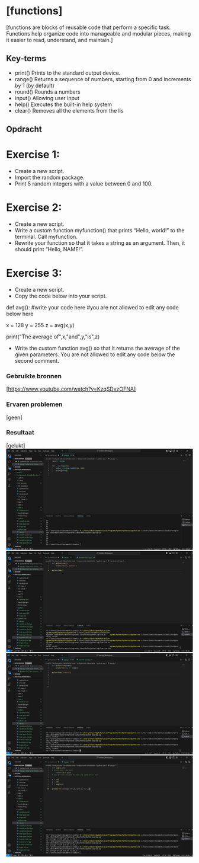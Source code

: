 # [functions]
[functions are blocks of reusable code that perform a specific task. Functions help organize code into manageable and modular pieces, making it easier to read, understand, and maintain.]

## Key-terms
* print()	Prints to the standard output device.
* range()	Returns a sequence of numbers, starting from 0 and increments by 1 (by default)
* round()	Rounds a numbers
* input()	Allowing user input
* help()	Executes the built-in help system
* clear()	Removes all the elements from the lis

## Opdracht
# Exercise 1:
 - Create a new script.
 - Import the random package.
 - Print 5 random integers with a value between 0 and 100.
# Exercise 2:
 - Create a new script.
 - Write a custom function myfunction() that prints “Hello, world!” to the terminal. Call myfunction.
 - Rewrite your function so that it takes a string as an argument. Then, it should print “Hello, NAME!”.
 # Exercise 3:
 - Create a new script.
 - Copy the code below into your script.

def avg():
#write your code here
#you are not allowed to edit any code below here

x = 128
y = 255
z = avg(x,y)

print("The average of",x,"and",y,"is",z)

 - Write the custom function avg() so that it returns the average of the given parameters. You are not allowed to edit any code below the second comment.
### Gebruikte bronnen
[https://www.youtube.com/watch?v=KzqSDvzOFNA]

### Ervaren problemen
[geen]

### Resultaat
[gelukt]
![script1](../00_includes/python/python-6.1.png)
![script2](.././00_includes/python/python-6.2.png)
![script3](../00_includes/python/python-6.3.png)
![script4](.././00_includes/python/python-6.4.png)
